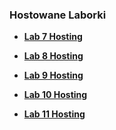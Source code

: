 ### Hostowane Laborki

- **[Lab 7 Hosting](https://straybeing.github.io/lab7/)**  

- **[Lab 8 Hosting](https://straybeing.github.io/lab8/)**

- **[Lab 9 Hosting](https://straybeing.github.io/lab9/#/lab9r)**

- **[Lab 10 Hosting](https://straybeing.github.io/lab10/)**  

- **[Lab 11 Hosting](https://straybeing.github.io/lab11/)**  
